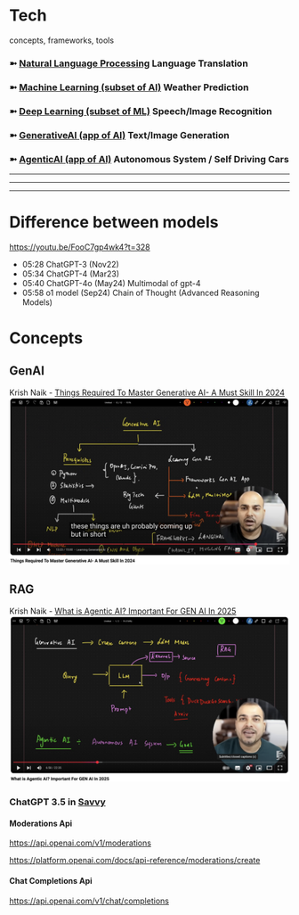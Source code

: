 # Tech
concepts, frameworks, tools


### ➼ [Natural Language Processing](NLP) Language Translation
### ➼ [Machine Learning (subset of AI)](ML) Weather Prediction
### ➼ [Deep Learning (subset of ML)](DL) Speech/Image Recognition
### ➼ [GenerativeAI (app of AI)](GenAI) Text/Image Generation
### ➼ [AgenticAI (app of AI)](AgentAI) Autonomous System / Self Driving Cars 





----
----
----


# Difference between models

https://youtu.be/FooC7gp4wk4?t=328

- 05:28 ChatGPT-3 (Nov22)
- 05:34 ChatGPT-4 (Mar23)
- 05:40 ChatGPT-4o (May24) Multimodal of gpt-4
- 05:58 o1 model (Sep24) Chain of Thought (Advanced Reasoning Models)

# Concepts

## GenAI
Krish Naik - [Things Required To Master Generative AI- A Must Skill In 2024](https://youtu.be/HEHUpBO8UVc?list=PLA1lVIthbM1D5I6r5uY2K89X1KD2w5LNh)
![genai](!/genai-krish.png)

## RAG
Krish Naik - [What is Agentic AI? Important For GEN AI In 2025](https://youtu.be/xOS0BhhdUbo?t=270)
![rag](!/rag-krish.png)


### ChatGPT 3.5 in [Savvy](https://docs.google.com/document/d/1cAYB_hRuZOD9TBVNiuQNsw_vnmTUAY8ifTa0kiQsqzk)

#### Moderations Api
https://api.openai.com/v1/moderations

https://platform.openai.com/docs/api-reference/moderations/create

#### Chat Completions Api

https://api.openai.com/v1/chat/completions


